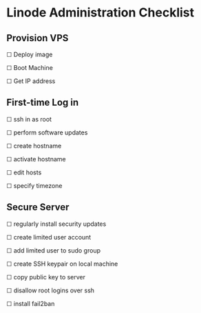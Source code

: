 Linode Administration Checklist
===============================

Provision VPS
-------------
☐ Deploy image

☐ Boot Machine

☐ Get IP address

First-time Log in
-----------------

☐ ssh in as root

☐ perform software updates

☐ create hostname

☐ activate hostname

☐ edit hosts

☐ specify timezone

Secure Server
-------------

☐ regularly install security updates

☐ create limited user account

☐ add limited user to sudo group

☐ create SSH keypair on local machine

☐ copy public key to server

☐ disallow root logins over ssh

☐ install fail2ban

